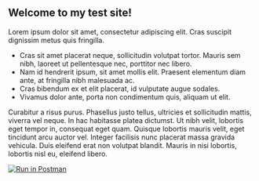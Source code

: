 ## Welcome to my test site!

Lorem ipsum dolor sit amet, consectetur adipiscing elit. Cras suscipit dignissim metus quis fringilla. 
- Cras sit amet placerat neque, sollicitudin volutpat tortor. Mauris sem nibh, laoreet ut pellentesque nec, porttitor nec libero. 
- Nam id hendrerit ipsum, sit amet mollis elit. Praesent elementum diam ante, at fringilla nibh malesuada ac. 
- Cras bibendum ex et elit placerat, id vulputate augue sodales. 
- Vivamus dolor ante, porta non condimentum quis, aliquam ut elit. 

Curabitur a risus purus. Phasellus justo tellus, ultricies et sollicitudin mattis, viverra vel neque. In hac habitasse platea dictumst. Ut nibh velit, lobortis eget tempor in, consequat eget quam. Quisque lobortis mauris velit, eget tincidunt arcu auctor vel. Integer facilisis nunc placerat massa gravida vehicula. Duis eleifend erat non volutpat blandit. Mauris in nisi lobortis, lobortis nisl eu, eleifend libero.

[![Run in Postman](https://run.pstmn.io/button.svg)](https://app.getpostman.com/run-collection/158cefa6d6774102d4fa)
